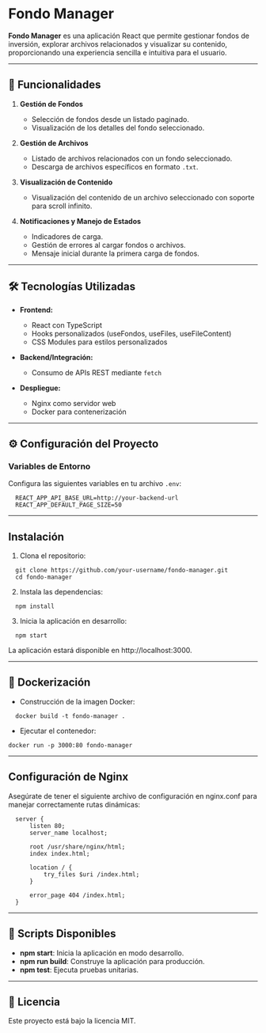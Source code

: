 # Fondo Manager

**Fondo Manager** es una aplicación React que permite gestionar fondos de inversión, explorar archivos relacionados y visualizar su contenido, proporcionando una experiencia sencilla e intuitiva para el usuario.

---

## 🚀 Funcionalidades

1. **Gestión de Fondos**
   - Selección de fondos desde un listado paginado.
   - Visualización de los detalles del fondo seleccionado.

2. **Gestión de Archivos**
   - Listado de archivos relacionados con un fondo seleccionado.
   - Descarga de archivos específicos en formato `.txt`.

3. **Visualización de Contenido**
   - Visualización del contenido de un archivo seleccionado con soporte para scroll infinito.

4. **Notificaciones y Manejo de Estados**
   - Indicadores de carga.
   - Gestión de errores al cargar fondos o archivos.
   - Mensaje inicial durante la primera carga de fondos.

---

## 🛠️ Tecnologías Utilizadas

- **Frontend:**
  - React con TypeScript
  - Hooks personalizados (useFondos, useFiles, useFileContent)
  - CSS Modules para estilos personalizados

- **Backend/Integración:**
  - Consumo de APIs REST mediante `fetch`

- **Despliegue:**
  - Nginx como servidor web
  - Docker para contenerización

---

## ⚙️ Configuración del Proyecto

### Variables de Entorno

Configura las siguientes variables en tu archivo `.env`:

```plaintext
  REACT_APP_API_BASE_URL=http://your-backend-url
  REACT_APP_DEFAULT_PAGE_SIZE=50
```

---

## Instalación

1. Clona el repositorio:

```
  git clone https://github.com/your-username/fondo-manager.git
  cd fondo-manager
```

2. Instala las dependencias:

```
  npm install
```

3. Inicia la aplicación en desarrollo:

```
  npm start
```
La aplicación estará disponible en http://localhost:3000.

---

## 🐳 Dockerización

- Construcción de la imagen Docker:

```
  docker build -t fondo-manager .
```

- Ejecutar el contenedor:

```
docker run -p 3000:80 fondo-manager
```

---

## Configuración de Nginx
Asegúrate de tener el siguiente archivo de configuración en nginx.conf para manejar correctamente rutas dinámicas:

```
  server {
      listen 80;
      server_name localhost;

      root /usr/share/nginx/html;
      index index.html;

      location / {
          try_files $uri /index.html;
      }

      error_page 404 /index.html;
  }
```

---

## 🧪 Scripts Disponibles

- **npm start**: Inicia la aplicación en modo desarrollo.
- **npm run build**: Construye la aplicación para producción.
- **npm test**: Ejecuta pruebas unitarias.

---

## 📜 Licencia

Este proyecto está bajo la licencia MIT.
